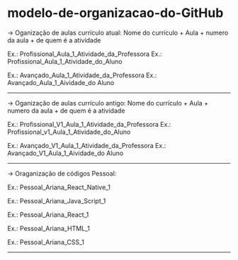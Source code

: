 # modelo-de-organizacao-do-GitHub

-> Oganização de aulas currículo atual:
Nome do currículo + Aula + numero da aula + de quem é a atividade

Ex.: Profissional_Aula_1_Atividade_da_Professora
Ex.: Profissional_Aula_1_Atividade_do_Aluno

Ex.: Avançado_Aula_1_Atividade_da_Professora
Ex.: Avançado_Aula_1_Aividade_do Aluno

--------------------------------------------------------------------------------
-> Oganização de aulas currículo antigo:
Nome do currículo + Aula + numero da aula + de quem é a atividade

Ex.: Profissional_V1_Aula_1_Atividade_da_Professora
Ex.: Profissional_v1_Aula_1_Atividade_do_Aluno

Ex.: Avançado_V1_Aula_1_Atividade_da_Professora
Ex.: Avançado_V1_Aula_1_Aividade_do Aluno

--------------------------------------------------------------------------------
-> Oraganização de códigos Pessoal:

Ex.: Pessoal_Ariana_React_Native_1

Ex.: Pessoal_Ariana_Java_Script_1

Ex.: Pessoal_Ariana_React_1

Ex.: Pessoal_Ariana_HTML_1

Ex.: Pessoal_Ariana_CSS_1

--------------------------------------------------------------------------------

